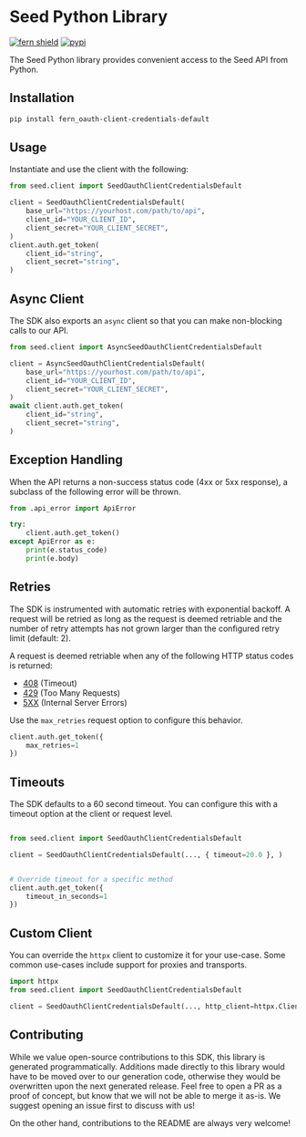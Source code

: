 # Seed Python Library

[![fern shield](https://img.shields.io/badge/%F0%9F%8C%BF-SDK%20generated%20by%20Fern-brightgreen)](https://github.com/fern-api/fern)
[![pypi](https://img.shields.io/pypi/v/fern_oauth-client-credentials-default)](https://pypi.python.org/pypi/fern_oauth-client-credentials-default)

The Seed Python library provides convenient access to the Seed API from Python.

## Installation

```sh
pip install fern_oauth-client-credentials-default
```

## Usage

Instantiate and use the client with the following:

```python
from seed.client import SeedOauthClientCredentialsDefault

client = SeedOauthClientCredentialsDefault(
    base_url="https://yourhost.com/path/to/api",
    client_id="YOUR_CLIENT_ID",
    client_secret="YOUR_CLIENT_SECRET",
)
client.auth.get_token(
    client_id="string",
    client_secret="string",
)
```

## Async Client

The SDK also exports an `async` client so that you can make non-blocking calls to our API.

```python
from seed.client import AsyncSeedOauthClientCredentialsDefault

client = AsyncSeedOauthClientCredentialsDefault(
    base_url="https://yourhost.com/path/to/api",
    client_id="YOUR_CLIENT_ID",
    client_secret="YOUR_CLIENT_SECRET",
)
await client.auth.get_token(
    client_id="string",
    client_secret="string",
)
```

## Exception Handling

When the API returns a non-success status code (4xx or 5xx response), a subclass of the following error
will be thrown.

```python
from .api_error import ApiError

try:
    client.auth.get_token()
except ApiError as e:
    print(e.status_code)
    print(e.body)
```

## Retries

The SDK is instrumented with automatic retries with exponential backoff. A request will be retried as long
as the request is deemed retriable and the number of retry attempts has not grown larger than the configured
retry limit (default: 2).

A request is deemed retriable when any of the following HTTP status codes is returned:

- [408](https://developer.mozilla.org/en-US/docs/Web/HTTP/Status/408) (Timeout)
- [429](https://developer.mozilla.org/en-US/docs/Web/HTTP/Status/429) (Too Many Requests)
- [5XX](https://developer.mozilla.org/en-US/docs/Web/HTTP/Status/500) (Internal Server Errors)

Use the `max_retries` request option to configure this behavior.

```python
client.auth.get_token({
    max_retries=1
})
```

## Timeouts

The SDK defaults to a 60 second timeout. You can configure this with a timeout option at the client or request level.

```python

from seed.client import SeedOauthClientCredentialsDefault

client = SeedOauthClientCredentialsDefault(..., { timeout=20.0 }, )


# Override timeout for a specific method
client.auth.get_token({
    timeout_in_seconds=1
})
```

## Custom Client

You can override the `httpx` client to customize it for your use-case. Some common use-cases include support for proxies
and transports.
```python
import httpx
from seed.client import SeedOauthClientCredentialsDefault

client = SeedOauthClientCredentialsDefault(..., http_client=httpx.Client(proxies=http://my.test.proxy.example.com, transport=httpx.HTTPTransport(local_address="0.0.0.0"), ), )
```

## Contributing

While we value open-source contributions to this SDK, this library is generated programmatically.
Additions made directly to this library would have to be moved over to our generation code,
otherwise they would be overwritten upon the next generated release. Feel free to open a PR as
a proof of concept, but know that we will not be able to merge it as-is. We suggest opening
an issue first to discuss with us!

On the other hand, contributions to the README are always very welcome!
